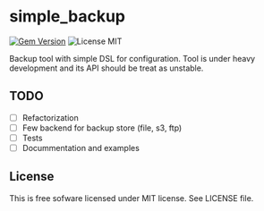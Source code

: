 # simple_backup

[![Gem Version](https://badge.fury.io/rb/simple_backup.svg)](http://badge.fury.io/rb/simple_backup)
![License MIT](https://img.shields.io/badge/license-MIT-blue.svg)

Backup tool with simple DSL for configuration. Tool is under heavy
development and its API should be treat as unstable.

## TODO

- [ ] Refactorization
- [ ] Few backend for backup store (file, s3, ftp)
- [ ] Tests
- [ ] Docummentation and examples

## License

This is free sofware licensed under MIT license. See LICENSE file.
